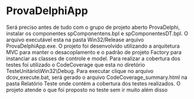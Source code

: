 # ProvaDelphiApp

Será preciso antes de tudo com o grupo de projeto aberto ProvaDelphi, instalar os componentes spComponentens.bpl e spComponentesDT.bpl.
O arquivo executável esta na pasta Win32/Release arquivo ProvaDelphiApp.exe. O projeto foi desenvolvido utilizando a arquitetura MVC para manter o desacoplamento e o
padrão de projeto Factory para instanciar as classes de controle e model. Para realizar a cobertura dos testes foi utilizado o CodeCoverage que esta no diretório TesteUnitário\Win32\Debug. 
Para executar clique no arquivo dcov_execute.bat, será gerado o arquivo CodeCoverage_summary.html na pasta Relatório Teste onde contém a cobertura dos testes realizados.
O projeto atende o que foi proposto no teste sem ir muito além disso
